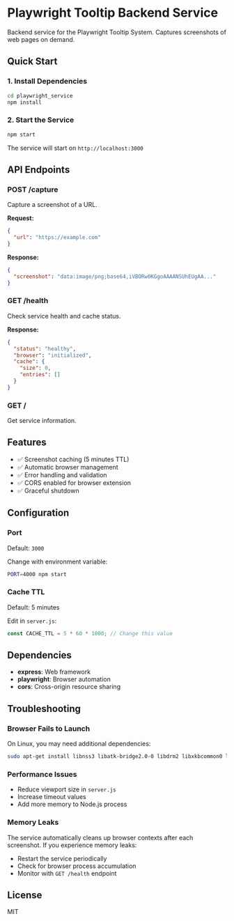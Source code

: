 # Playwright Tooltip Backend Service

Backend service for the Playwright Tooltip System. Captures screenshots of web pages on demand.

## Quick Start

### 1. Install Dependencies

```bash
cd playwright_service
npm install
```

### 2. Start the Service

```bash
npm start
```

The service will start on `http://localhost:3000`

## API Endpoints

### POST /capture

Capture a screenshot of a URL.

**Request:**
```json
{
  "url": "https://example.com"
}
```

**Response:**
```json
{
  "screenshot": "data:image/png;base64,iVBORw0KGgoAAAANSUhEUgAA..."
}
```

### GET /health

Check service health and cache status.

**Response:**
```json
{
  "status": "healthy",
  "browser": "initialized",
  "cache": {
    "size": 0,
    "entries": []
  }
}
```

### GET /

Get service information.

## Features

- ✅ Screenshot caching (5 minutes TTL)
- ✅ Automatic browser management
- ✅ Error handling and validation
- ✅ CORS enabled for browser extension
- ✅ Graceful shutdown

## Configuration

### Port

Default: `3000`

Change with environment variable:
```bash
PORT=4000 npm start
```

### Cache TTL

Default: 5 minutes

Edit in `server.js`:
```javascript
const CACHE_TTL = 5 * 60 * 1000; // Change this value
```

## Dependencies

- **express**: Web framework
- **playwright**: Browser automation
- **cors**: Cross-origin resource sharing

## Troubleshooting

### Browser Fails to Launch

On Linux, you may need additional dependencies:
```bash
sudo apt-get install libnss3 libatk-bridge2.0-0 libdrm2 libxkbcommon0 libxcomposite1 libxdamage1 libxfixes3 libxrandr2 libgbm1 libasound2
```

### Performance Issues

- Reduce viewport size in `server.js`
- Increase timeout values
- Add more memory to Node.js process

### Memory Leaks

The service automatically cleans up browser contexts after each screenshot. If you experience memory leaks:
- Restart the service periodically
- Check for browser process accumulation
- Monitor with `GET /health` endpoint

## License

MIT

